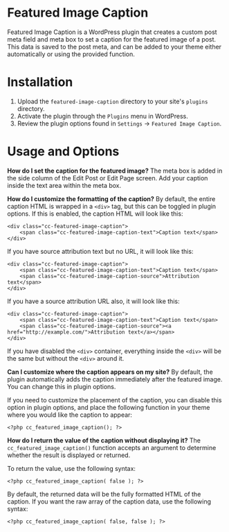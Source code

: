 Featured Image Caption
======================
Featured Image Caption is a WordPress plugin that creates a custom post meta field and meta box to set a caption for the featured image of a post. This data is saved to the post meta, and can be added to your theme either automatically or using the provided function.

# Installation
1. Upload the `featured-image-caption` directory to your site's `plugins` directory.
2. Activate the plugin through the `Plugins` menu in WordPress.
3. Review the plugin options found in `Settings` -> `Featured Image Caption`.

# Usage and Options
**How do I set the caption for the featured image?**
The meta box is added in the side column of the Edit Post or Edit Page screen. Add your caption inside the text area within the meta box.

**How do I customize the formatting of the caption?**
By default, the entire caption HTML is wrapped in a `<div>` tag, but this can be toggled in plugin options. If this is enabled, the caption HTML will look like this:

    <div class="cc-featured-image-caption">
        <span class="cc-featured-image-caption-text">Caption text</span>
    </div>

If you have source attribution text but no URL, it will look like this:

    <div class="cc-featured-image-caption">
        <span class="cc-featured-image-caption-text">Caption text</span>
        <span class="cc-featured-image-caption-source">Attribution text</span>
    </div>

If you have a source attribution URL also, it will look like this:

    <div class="cc-featured-image-caption">
        <span class="cc-featured-image-caption-text">Caption text</span>
        <span class="cc-featured-image-caption-source"><a href="http://example.com/">Attribution text</a></span>
    </div>

If you have disabled the `<div>` container, everything inside the `<div>` will be the same but without the `<div>` around it.

**Can I customize where the caption appears on my site?**
By default, the plugin automatically adds the caption immediately after the featured image. You can change this in plugin options.

If you need to customize the placement of the caption, you can disable this option in plugin options, and place the following function in your theme where you would like the caption to appear:

    <?php cc_featured_image_caption(); ?>

**How do I return the value of the caption without displaying it?**
The `cc_featured_image_caption()` function accepts an argument to determine whether the result is displayed or returned.

To return the value, use the following syntax:

    <?php cc_featured_image_caption( false ); ?>

By default, the returned data will be the fully formatted HTML of the caption. If you want the raw array of the caption data, use the following syntax:

    <?php cc_featured_image_caption( false, false ); ?>

